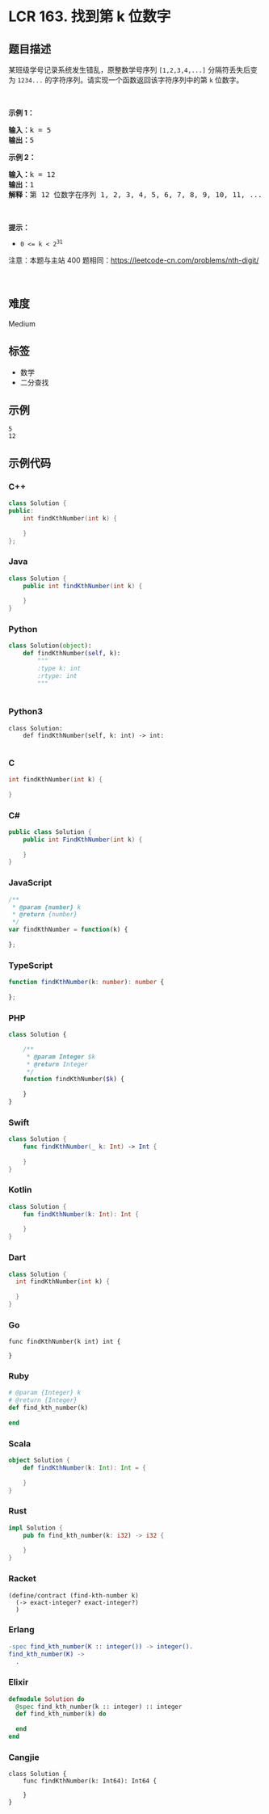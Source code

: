 # LCR 163. 找到第 k 位数字

## 题目描述

<p>某班级学号记录系统发生错乱，原整数学号序列 <code>[1,2,3,4,...]</code> 分隔符丢失后变为 <code>1234...</code> 的字符序列。请实现一个函数返回该字符序列中的第 <code>k</code> 位数字。</p>

<p>&nbsp;</p>

<p><strong>示例 1：</strong></p>

<pre>
<strong>输入：</strong>k = 5
<strong>输出：</strong>5
</pre>

<p><strong>示例 2：</strong></p>

<pre>
<strong>输入：</strong>k = 12
<strong>输出：</strong>1
<strong>解释：</strong>第 12 位数字在序列 1, 2, 3, 4, 5, 6, 7, 8, 9, 10, 11, ... 里是 1 ，它是 11 的一部分。</pre>

<p>&nbsp;</p>

<p><strong>提示：</strong></p>

<ul>
	<li><code>0 &lt;= k &lt;&nbsp;2<sup>31</sup></code></li>
</ul>

<p>注意：本题与主站 400 题相同：<a href="https://leetcode-cn.com/problems/nth-digit/">https://leetcode-cn.com/problems/nth-digit/</a></p>

<p>&nbsp;</p>


## 难度

Medium

## 标签

- 数学
- 二分查找

## 示例

```
5
12
```

## 示例代码

### C++

```cpp
class Solution {
public:
    int findKthNumber(int k) {
        
    }
};
```

### Java

```java
class Solution {
    public int findKthNumber(int k) {
        
    }
}
```

### Python

```python
class Solution(object):
    def findKthNumber(self, k):
        """
        :type k: int
        :rtype: int
        """
        
```

### Python3

```python3
class Solution:
    def findKthNumber(self, k: int) -> int:
        
```

### C

```c
int findKthNumber(int k) {
    
}
```

### C#

```csharp
public class Solution {
    public int FindKthNumber(int k) {
        
    }
}
```

### JavaScript

```javascript
/**
 * @param {number} k
 * @return {number}
 */
var findKthNumber = function(k) {
    
};
```

### TypeScript

```typescript
function findKthNumber(k: number): number {
    
};
```

### PHP

```php
class Solution {

    /**
     * @param Integer $k
     * @return Integer
     */
    function findKthNumber($k) {
        
    }
}
```

### Swift

```swift
class Solution {
    func findKthNumber(_ k: Int) -> Int {
        
    }
}
```

### Kotlin

```kotlin
class Solution {
    fun findKthNumber(k: Int): Int {
        
    }
}
```

### Dart

```dart
class Solution {
  int findKthNumber(int k) {
    
  }
}
```

### Go

```golang
func findKthNumber(k int) int {
    
}
```

### Ruby

```ruby
# @param {Integer} k
# @return {Integer}
def find_kth_number(k)
    
end
```

### Scala

```scala
object Solution {
    def findKthNumber(k: Int): Int = {
        
    }
}
```

### Rust

```rust
impl Solution {
    pub fn find_kth_number(k: i32) -> i32 {
        
    }
}
```

### Racket

```racket
(define/contract (find-kth-number k)
  (-> exact-integer? exact-integer?)
  )
```

### Erlang

```erlang
-spec find_kth_number(K :: integer()) -> integer().
find_kth_number(K) ->
  .
```

### Elixir

```elixir
defmodule Solution do
  @spec find_kth_number(k :: integer) :: integer
  def find_kth_number(k) do
    
  end
end
```

### Cangjie

```cangjie
class Solution {
    func findKthNumber(k: Int64): Int64 {

    }
}
```

